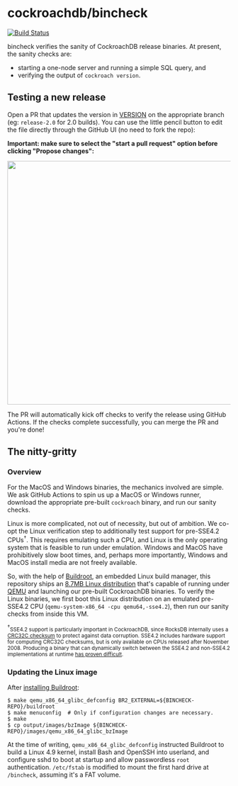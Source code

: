 # cockroachdb/bincheck

[![Build Status](https://github.com/cockroachdb/bincheck/actions/workflows/ci.yaml/badge.svg)](https://github.com/cockroachdb/bincheck/actions/workflows/ci.yaml)

bincheck verifies the sanity of CockroachDB release binaries. At present, the
sanity checks are:

  * starting a one-node server and running a simple SQL query, and
  * verifying the output of `cockroach version`.

## Testing a new release

Open a PR that updates the version in [VERSION] on the appropriate branch (eg: `release-2.0` for 2.0 builds).
You can use the little pencil button to edit the file directly through the GitHub UI (no need to
fork the repo):

**Important: make sure to select the "start a pull request" option before clicking "Propose changes":**
  
<img width="550" src="https://user-images.githubusercontent.com/3051672/105749155-0b15e880-5f11-11eb-97a7-308cec768df3.png">


The PR will automatically kick off checks to verify the release using GitHub
Actions.  If the checks complete successfully, you can merge the PR and you're
done!

## The nitty-gritty

### Overview

For the MacOS and Windows binaries, the mechanics involved are simple. We ask
GitHub Actions to spin us up a MacOS or Windows runner, download the
appropriate pre-built `cockroach` binary, and run our sanity checks.

Linux is more complicated, not out of necessity, but out of ambition. We co-opt
the Linux verification step to additionally test support for pre-SSE4.2
CPUs<sup>†</sup>. This requires emulating such a CPU, and Linux is the only
operating system that is feasible to run under emulation. Windows and MacOS have
prohibitively slow boot times, and, perhaps more importantly, Windows and MacOS
install media are not freely available.

So, with the help of [Buildroot], an embedded Linux build manager, this
repository ships an [8.7MB Linux distribution][linux-image] that's capable of
running under [QEMU] and launching our pre-built CockroachDB binaries. To verify
the Linux binaries, we first boot this Linux distribution on an emulated
pre-SSE4.2 CPU (`qemu-system-x86_64 -cpu qemu64,-sse4.2`), then run our sanity
checks from inside this VM.

<sup>†</sup><small>SSE4.2 support is particularly important in CockroachDB,
since RocksDB internally uses a [CRC32C checksum][crc32c] to protect against
data corruption. SSE4.2 includes hardware support for computing CRC32C
checksums, but is only available on CPUs released after November 2008. Producing
a binary that can dynamically switch between the SSE4.2 and non-SSE4.2
implementations at runtime [has proven difficult][issue-15589].
</small>

### Updating the Linux image

After [installing Buildroot][buildroot-install]:

```shell
$ make qemu_x86_64_glibc_defconfig BR2_EXTERNAL=${BINCHECK-REPO}/buildroot
$ make menuconfig  # Only if configuration changes are necessary.
$ make
$ cp output/images/bzImage ${BINCHECK-REPO}/images/qemu_x86_64_glibc_bzImage
```

At the time of writing, `qemu_x86_64_glibc_defconfig` instructed Buildroot to
build a Linux 4.9 kernel, install Bash and OpenSSH into userland, and configure
sshd to boot at startup and allow passwordless `root` authentication.
`/etc/fstab` is modified to mount the first hard drive at `/bincheck`, assuming
it's a FAT volume.

[buildroot-install]: https://buildroot.org/download.html
[issue-15589]: https://github.com/cockroachdb/cockroach/issues/15589
[linux-image]: ./images/qemu_x86_64_glibc_bzImage
[Buildroot]: https://buildroot.org
[CRC32C]: http://www.evanjones.ca/crc32c.html
[QEMU]: http://qemu.org
[VERSION]: ./VERSION
